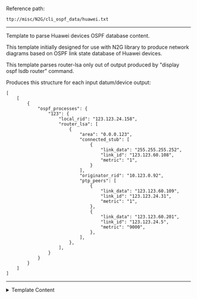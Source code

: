 Reference path:
```
ttp://misc/N2G/cli_ospf_data/huawei.txt
```

---



Template to parse Huawei devices OSPF database content.


This template initially designed for use with N2G library to produce network 
diagrams based on OSPF link state database of Huawei devices.

This template parses router-lsa only out of output produced by 
"display ospf lsdb router" command.
 
Produces this structure for each input datum/device output:
```
[
    [
        {
            "ospf_processes": {
                "123": {
                    "local_rid": "123.123.24.158",
                    "router_lsa": [
                        {
                            "area": "0.0.0.123",
                            "connected_stub": [
                                {
                                    "link_data": "255.255.255.252",
                                    "link_id": "123.123.60.108",
                                    "metric": "1",
                                }
                            ],
                            "originator_rid": "10.123.0.92",
                            "ptp_peers": [
                                {
                                    "link_data": "123.123.60.109",
                                    "link_id": "123.123.24.31",
                                    "metric": "1",
                                },
                                {
                                    "link_data": "123.123.60.201",
                                    "link_id": "123.123.24.5",
                                    "metric": "9000",
                                },
                            ],
                        },
                    ],
                }
            }
        }
    ]
]
```



---

<details><summary>Template Content</summary>
```
<doc>
Template to parse Huawei devices OSPF database content.
</doc>

<input load="python">
# Starting with Netmiko 3.4.0 can use run_ttp method to populate this template with below commands output
commands = [
    "display ospf lsdb router",
]
kwargs = {"strip_prompt": False}
method = "send_command"
</input>

<extend template="ttp://platform/huawei_display_ospf_lsdb_router.txt"/>
```
</details>